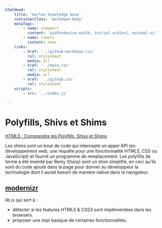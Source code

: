 ```yaml
---
htmlHead:
    title: 'marlou knowledge base' 
    containerClass: 'markdown-body'
    metaTags:
        - name: viewport
          content: 'width=device-width, initial-scale=1, minimal-ui'
        - name: robots
          content: none
    links:
        - href: '../github-markdown.css'
          rel: stylesheet
          media: all
        - href: '../main.css'
          rel: stylesheet
          media: all
        - href: '../github.css'
          rel: stylesheet
    scripts:
        - src: '../index.js'

---
```


# Polyfills, Shivs et Shims

[HTML5 : Comprendre les Polyfills, Shivs et Shims](https://la-cascade.io/html5-comprendre-les-polyfills-shivs-et-shims/)

Les shims sont un bout de code qui intercepte un appel API (en développement web, une requête pour une fonctionnalité HTML5, CSS ou JavaScript) et fournit un programme de remplacement. Les polyfills (le terme a été inventé par Remy Sharp) sont un shim simplifié, en ceci qu’ils sont du code ajouté dans la page pour donner au développeur la technologie dont il aurait besoin de manière native dans le navigateur.

## [modernizr](http://modernizr.com/docs/)

lib js qui sert à :
- détecter si les features HTML5 & CSS3 sont implémentées dans les browsers.
- proposer une impl basique de certaines fonctionnalités.
